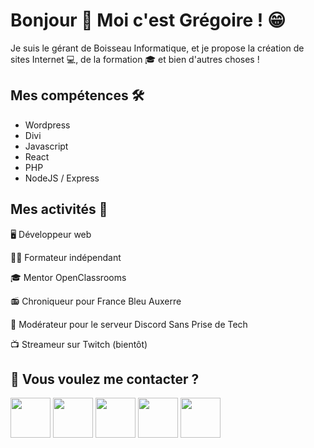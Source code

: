 <h1>Bonjour 👋 Moi c'est Grégoire ! 😁</h1>

<p>
    Je suis le gérant de Boisseau Informatique, et je propose la création de sites Internet 💻, de la formation 🎓 et bien d'autres choses !
</p>

<h2>Mes compétences 🛠️</h2>
<ul>
    <li>Wordpress</li>
    <li>Divi</li>
    <li>Javascript</li>
    <li>React</li>
    <li>PHP</li>
    <li>NodeJS / Express</li>
</ul>

<h2>Mes activités 🏃</h2>
<p>🖥️ Développeur web</p>
<p>🧑‍🏫 Formateur indépendant</p>
<p>🎓 Mentor OpenClassrooms</p>
<p>📻 Chroniqueur pour France Bleu Auxerre</p>
<p>👮 Modérateur pour le serveur Discord Sans Prise de Tech</p>
<p>📺 Streameur sur Twitch (bientôt)</p>

<h2>📣 Vous voulez me contacter ?</h2>

<a href="https://www.facebook.com/boisseauinformatique/"><img width="64" height="64" src="https://static-00.iconduck.com/assets.00/facebook-icon-512x512-seb542ju.png"></a>
<a href="https://www.instagram.com/boisseauinformatique/"><img width="64" height="64" src="https://static-00.iconduck.com/assets.00/instagram-icon-512x512-85ckvxzj.png"></a>
<a href="https://www.linkedin.com/in/boisseaugregoire/"><img width="64" height="64" src="https://static-00.iconduck.com/assets.00/linkedin-original-icon-512x512-myo6evy9.png"></a>
<a href="https://boisseau-informatique.fr/"><img width="64" height="64" src="https://static-00.iconduck.com/assets.00/web-www-icon-453x512-ys9wcism.png"></a>
<a href="https://boisseau-informatique.fr/contact"><img width="64" height="64" src="https://static-00.iconduck.com/assets.00/mail-open-heart-icon-512x512-pb6ufhnd.png"></a>

<!--
**BoisseauInformatique/BoisseauInformatique** is a ✨ _special_ ✨ repository because its `README.md` (this file) appears on your GitHub profile.

Here are some ideas to get you started:

- 🔭 I’m currently working on ...
- 🌱 I’m currently learning ...
- 👯 I’m looking to collaborate on ...
- 🤔 I’m looking for help with ...
- 💬 Ask me about ...
- 📫 How to reach me: ...
- 😄 Pronouns: ...
- ⚡ Fun fact: ...
-->
